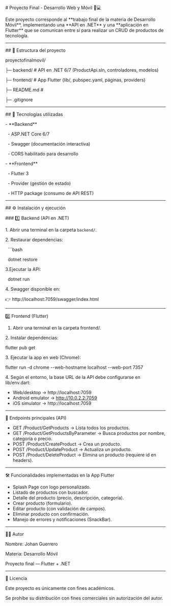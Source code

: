 \# Proyecto Final - Desarrollo Web y Móvil 📱💻



Este proyecto corresponde al \*\*trabajo final de la materia de Desarrollo Móvil\*\*, implementando una \*\*API en .NET\*\* y una \*\*aplicación en Flutter\*\* que se comunican entre sí para realizar un CRUD de productos de tecnología.



---



\## 📂 Estructura del proyecto



proyectofinalmovil/

├─ backend/ # API en .NET 6/7 (ProductApi.sln, controladores, modelos)

├─ frontend/ # App Flutter (lib/, pubspec.yaml, páginas, providers)

├─ README.md # 

├─ .gitignore



---



\## 🚀 Tecnologías utilizadas



\- \*\*Backend\*\*

&nbsp; - ASP.NET Core 6/7

&nbsp; - Swagger (documentación interactiva)

&nbsp; - CORS habilitado para desarrollo



\- \*\*Frontend\*\*

&nbsp; - Flutter 3

&nbsp; - Provider (gestión de estado)

&nbsp; - HTTP package (consumo de API REST)



---



\## ⚙️ Instalación y ejecución



\### 1️⃣ Backend (API en .NET)



1\. Abrir una terminal en la carpeta `backend/`.

2\. Restaurar dependencias:



&nbsp;	```bash

&nbsp;  		dotnet restore



3.Ejecutar la API:



&nbsp;	dotnet run 



4\. Swagger disponible en:

👉 http://localhost:7059/swagger/index.html



---

2️⃣ Frontend (Flutter)



1. Abrir una terminal en la carpeta frontend/.



2\. Instalar dependencias:



flutter pub get



3\. Ejecutar la app en web (Chrome):



flutter run -d chrome --web-hostname localhost --web-port 7357



4\. Según el entorno, la base URL de la API debe configurarse en lib/env.dart:



* Web/desktop → http://localhost:7059
* Android emulator → http://10.0.2.2:7059
* iOS simulator → http://localhost:7059



---



📡 Endpoints principales (API)



* GET /Product/GetProducts → Lista todos los productos.
* GET /Product/GetProductsByParameter → Busca productos por nombre, categoría o precio.
* POST /Product/CreateProduct → Crea un producto.
* POST /Product/UpdateProduct → Actualiza un producto.
* POST /Product/DeleteProduct → Elimina un producto (requiere id en headers).



--- 



🛠️ Funcionalidades implementadas en la App Flutter



* Splash Page con logo personalizado.
* Listado de productos con buscador.
* Detalle del producto (precio, descripción, categoría).
* Crear producto (formulario).
* Editar producto (con validación de campos).
* Eliminar producto con confirmación.
* Manejo de errores y notificaciones (SnackBar).



---



👨‍💻 Autor



Nombre: Johan Guerrero

Materia: Desarrollo Móvil 

Proyecto final — Flutter + .NET



---



📜 Licencia



Este proyecto es únicamente con fines académicos.

Se prohíbe su distribución con fines comerciales sin autorización del autor.

